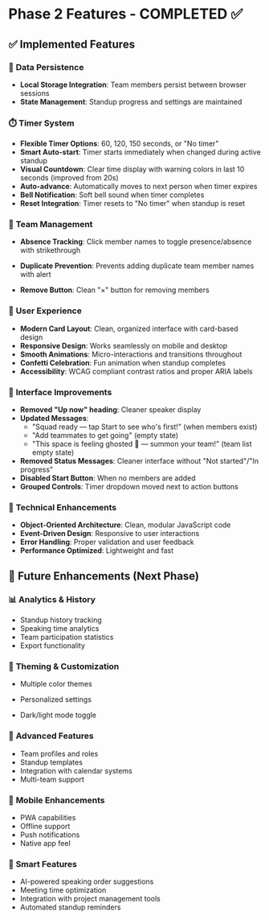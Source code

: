 # Phase 2 Features - COMPLETED ✅

## ✅ **Implemented Features**

### 💾 **Data Persistence**
- **Local Storage Integration**: Team members persist between browser sessions
- **State Management**: Standup progress and settings are maintained

### ⏱️ **Timer System**
- **Flexible Timer Options**: 60, 120, 150 seconds, or "No timer"
- **Smart Auto-start**: Timer starts immediately when changed during active standup
- **Visual Countdown**: Clear time display with warning colors in last 10 seconds (improved from 20s)
- **Auto-advance**: Automatically moves to next person when timer expires
- **Bell Notification**: Soft bell sound when timer completes
- **Reset Integration**: Timer resets to "No timer" when standup is reset

### 👥 **Team Management**
- **Absence Tracking**: Click member names to toggle presence/absence with strikethrough
- **Duplicate Prevention**: Prevents adding duplicate team member names with alert

- **Remove Button**: Clean "×" button for removing members

### 🎨 **User Experience**
- **Modern Card Layout**: Clean, organized interface with card-based design
- **Responsive Design**: Works seamlessly on mobile and desktop
- **Smooth Animations**: Micro-interactions and transitions throughout
- **Confetti Celebration**: Fun animation when standup completes
- **Accessibility**: WCAG compliant contrast ratios and proper ARIA labels

### 🎯 **Interface Improvements**
- **Removed "Up now" heading**: Cleaner speaker display
- **Updated Messages**: 
  - "Squad ready — tap Start to see who's first!" (when members exist)
  - "Add teammates to get going" (empty state)
  - "This space is feeling ghosted 👻 — summon your team!" (team list empty state)
- **Removed Status Messages**: Cleaner interface without "Not started"/"In progress"
- **Disabled Start Button**: When no members are added
- **Grouped Controls**: Timer dropdown moved next to action buttons

### 🔧 **Technical Enhancements**
- **Object-Oriented Architecture**: Clean, modular JavaScript code
- **Event-Driven Design**: Responsive to user interactions
- **Error Handling**: Proper validation and user feedback
- **Performance Optimized**: Lightweight and fast

## 🚀 **Future Enhancements (Next Phase)**

### 📊 **Analytics & History**
- Standup history tracking
- Speaking time analytics
- Team participation statistics
- Export functionality

### 🎨 **Theming & Customization**
- Multiple color themes

- Personalized settings
- Dark/light mode toggle

### 🔐 **Advanced Features**
- Team profiles and roles
- Standup templates
- Integration with calendar systems
- Multi-team support

### 📱 **Mobile Enhancements**
- PWA capabilities
- Offline support
- Push notifications
- Native app feel

### 🤖 **Smart Features**
- AI-powered speaking order suggestions
- Meeting time optimization
- Integration with project management tools
- Automated standup reminders